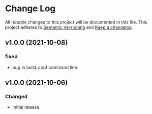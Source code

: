 # Change Log
All notable changes to this project will be documented in this file.
This project adheres to [Semantic Versioning](http://semver.org/) and [Keep a changelog](https://github.com/olivierlacan/keep-a-changelog).

 <!--next-version-placeholder-->

## v1.0.0 (2021-10-08)
### fixed
- bug in build_conf command line.

## v1.0.0 (2021-10-06)
### Changed
- Initial release

